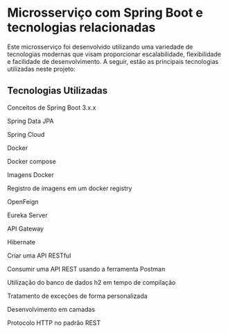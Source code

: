 # Microsserviço com Spring Boot e tecnologias relacionadas
Este microsserviço foi desenvolvido utilizando uma variedade de tecnologias modernas que visam proporcionar escalabilidade, flexibilidade e facilidade de desenvolvimento. A seguir, estão as principais tecnologias utilizadas neste projeto:

## Tecnologias Utilizadas

Conceitos de Spring Boot 3.x.x

Spring Data JPA

Spring Cloud

Docker

Docker compose

Imagens Docker

Registro de imagens em um docker registry

OpenFeign

Eureka Server

API Gateway

Hibernate

Criar uma API RESTful

Consumir uma API REST usando a ferramenta Postman

Utilização do banco de dados h2 em tempo de compilação

Tratamento de exceções de forma personalizada

Desenvolvimento em camadas

Protocolo HTTP no padrão REST

